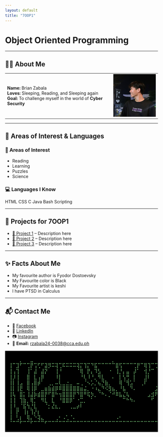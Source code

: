```yaml
---
layout: default
title: "7OOP1"
---
```


# <span class="hero-title">Object Oriented Programming</span>

<span id="terminal"></span>

---

## 👨‍💻 About Me

| | |
|:--|--:|
| **Name:** Brian Zabala<br>**Loves:** Sleeping, Reading, and Sleeping again<br>**Goal:** To challenge myself in the world of **Cyber Security** | <img src="assets/img/IMG_20240608_230814_516.jpg" alt="Brian Zabala" width="160"> |

---

## 🎯 Areas of Interest & Languages  

### 🔐 Areas of Interest  
- Reading  
- Learning  
- Puzzles  
- Science  

### 💻 Languages I Know  
<div class="badges">
  <span class="badge">HTML</span>
  <span class="badge">CSS</span>
  <span class="badge">C</span>
  <span class="badge">Java</span>
  <span class="badge">Bash Scripting</span>
</div>

---

## 📂 Projects for 7OOP1  
- [🔗 Project 1](#) – Description here  
- [🔗 Project 2](#) – Description here  
- [🔗 Project 3](#) – Description here  

---

## ✨ Facts About Me 
- My favourite author is Fyodor Dostoevsky  
- My Favourite color is Black  
- My Favourite artist is keshi  
- I have PTSD in Calculus  

---

## 📬 Contact Me  
- 📘 [Facebook](https://www.facebook.com/share/18T5bqWTgC/)  
- 💼 [LinkedIn](https://www.linkedin.com/in/brian-zabala-4a80a7321?utm_source=share&utm_campaign=share_via&utm_content=profile&utm_medium=android_app)  
- 📷 [Instagram](https://www.instagram.com/kur0_z?igsh=MTZkcW43ZG1kc2pvYg==)  
- 📧 **Email:** rzabala24-0038@cca.edu.ph


<pre style="background-color:black; color:#90EE90; font-size:16px;">

⠀⠀⠀⠀⡀⠀⠀⣀⠀⠀⠀⠀⠀⠀⠀⠀⠀⠀⠀⠀⠀⠀⠀⠀⠀⠀⠀⠀⠀⠀⡀⠀⠀⠀⠀⠀⠀⠀⠀⠀⠀⠀⠀⠀⠀⠀⡀⠀⠀⠀⠀⠀⠀⡀⠀⠀⠀⠀⠀⠀⠀⠀
⠀⢸⠉⣹⠋⠉⢉⡟⢩⢋⠋⣽⡻⠭⢽⢉⠯⠭⠭⠭⢽⡍⢹⡍⠙⣯⠉⠉⠉⠉⠉⣿⢫⠉⠉⠉⢉⡟⠉⢿⢹⠉⢉⣉⢿⡝⡉⢩⢿⣻⢍⠉⠉⠩⢹⣟⡏⠉⠹⡉⢻⡍⡇
⠀⢸⢠⢹⠀⠀⢸⠁⣼⠀⣼⡝⠀⠀⢸⠘⠀⠀⠀⠀⠈⢿⠀⡟⡄⠹⣣⠀⠀⠐⠀⢸⡘⡄⣤⠀⡼⠁⠀⢺⡘⠉⠀⠀⠀⠫⣪⣌⡌⢳⡻⣦⠀⠀⢃⡽⡼⡀⠀⢣⢸⠸⡇
⠀⢸⡸⢸⠀⠀⣿⠀⣇⢠⡿⠀⠀⠀⠸⡇⠀⠀⠀⠀⠀⠘⢇⠸⠘⡀⠻⣇⠀⠀⠄⠀⡇⢣⢛⠀⡇⠀⠀⣸⠇⠀⠀⠀⠀⠀⠘⠄⢻⡀⠻⣻⣧⠀⠀⠃⢧⡇⠀⢸⢸⡇⡇
⠀⢸⡇⢸⣠⠀⣿⢠⣿⡾⠁⠀⢀⡀⠤⢇⣀⣐⣀⠀⠤⢀⠈⠢⡡⡈⢦⡙⣷⡀⠀⠀⢿⠈⢻⣡⠁⠀⢀⠏⠀⠀⠀⢀⠀⠄⣀⣐⣀⣙⠢⡌⣻⣷⡀⢹⢸⡅⠀⢸⠸⡇⡇
⠀⢸⡇⢸⣟⠀⢿⢸⡿⠀⣀⣶⣷⣾⡿⠿⣿⣿⣿⣿⣿⣶⣬⡀⠐⠰⣄⠙⠪⣻⣦⡀⠘⣧⠀⠙⠄⠀⠀⠀⠀⠀⣨⣴⣾⣿⠿⣿⣿⣿⣿⣿⣶⣯⣿⣼⢼⡇⠀⢸⡇⡇⡇
⠀⢸⢧⠀⣿⡅⢸⣼⡷⣾⣿⡟⠋⣿⠓⢲⣿⣿⣿⡟⠙⣿⠛⢯⡳⡀⠈⠓⠄⡈⠚⠿⣧⣌⢧⠀⠀⠀⠀⠀⣠⣺⠟⢫⡿⠓⢺⣿⣿⣿⠏⠙⣏⠛⣿⣿⣾⡇⢀⡿⢠⠀⡇
⠀⢸⢸⠀⢹⣷⡀⢿⡁⠀⠻⣇⠀⣇⠀⠘⣿⣿⡿⠁⠐⣉⡀⠀⠁⠀⠀⠀⠀⠀⠀⠀⠀⠉⠓⠳⠄⠀⠀⠀⠀⠋⠀⠘⡇⠀⠸⣿⣿⠟⠀⢈⣉⢠⡿⠁⣼⠁⣼⠃⣼⠀⡇
⠀⢸⠸⣀⠈⣯⢳⡘⣇⠀⠀⠈⡂⣜⣆⡀⠀⠀⢀⣀⡴⠇⠀⠀⠀⠀⠀⠀⠀⠀⠀⠀⠀⠀⠀⠀⠀⠀⠀⠀⠀⠀⠀⠀⢽⣆⣀⠀⠀⠀⣀⣜⠕⡊⠀⣸⠇⣼⡟⢠⠏⠀⡇
⠀⢸⠀⡟⠀⢸⡆⢹⡜⡆⠀⠀⠀⠀⠀⠀⠀⠀⠀⠀⠀⠀⠀⠀⠀⠀⠀⠀⠀⠀⠀⠀⠀⠀⠀⠀⠀⠀⠀⠀⠀⠀⠀⠀⠀⠀⠀⠀⠀⠀⠀⠀⠀⠀⢠⠋⣾⡏⡇⡎⡇⠀⡇
⠀⢸⠀⢃⡆⠀⢿⡄⠑⢽⣄⠀⠀⠀⢀⠂⠠⢁⠈⠄⠀⠀⠀⠀⠀⠀⠀⠀⠀⠀⠀⠠⠂⠀⠀⠀⠀⠀⠀⠀⠀⠀⠀⠀⠀⡀⠀⠄⡐⢀⠂⠀⠀⣠⣮⡟⢹⣯⣸⣱⠁⠀⡇
⠀⠈⠉⠉⠋⠉⠉⠋⠉⠉⠉⠋⠉⠉⠉⠉⠉⠉⠉⠉⠉⠉⠉⠉⠉⠉⠉⠉⠉⠉⠉⠉⠉⠉⠉⠉⠉⠉⠉⠉⠉⠉⠉⠉⠉⠉⠉⠉⠉⠉⠉⠉⠋⡟⠉⠉⡿⠋⠋⠋⠉⠉⠁

</pre>
